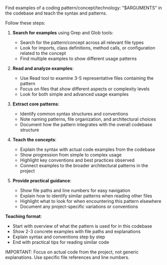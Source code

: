 Find examples of a coding pattern/concept/technology: "$ARGUMENTS" in the codebase and teach the syntax and patterns.

Follow these steps:

1. **Search for examples** using Grep and Glob tools:
   - Search for the pattern/concept across all relevant file types
   - Look for imports, class definitions, method calls, or configuration related to the concept
   - Find multiple examples to show different usage patterns

2. **Read and analyze examples**:
   - Use Read tool to examine 3-5 representative files containing the pattern
   - Focus on files that show different aspects or complexity levels
   - Look for both simple and advanced usage examples

3. **Extract core patterns**:
   - Identify common syntax structures and conventions
   - Note naming patterns, file organization, and architectural choices
   - Document how the pattern integrates with the overall codebase structure

4. **Teach the concepts**:
   - Explain the syntax with actual code examples from the codebase
   - Show progression from simple to complex usage
   - Highlight key conventions and best practices observed
   - Connect examples to the broader architectural patterns in the project

5. **Provide practical guidance**:
   - Show file paths and line numbers for easy navigation
   - Explain how to identify similar patterns when reading other files
   - Highlight what to look for when encountering this pattern elsewhere
   - Document any project-specific variations or conventions

**Teaching format**:
- Start with overview of what the pattern is used for in this codebase
- Show 2-3 concrete examples with file paths and explanations
- Explain syntax and conventions step by step
- End with practical tips for reading similar code

IMPORTANT: Focus on actual code from the project, not generic explanations. Use specific file references and line numbers.